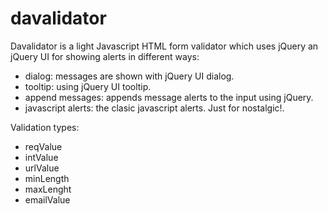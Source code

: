 davalidator
===========

Davalidator is a light Javascript HTML form validator which uses jQuery an jQuery UI for showing alerts in different ways:

- dialog: messages are shown with jQuery UI dialog.
- tooltip: using jQuery UI tooltip.
- append messages: appends message alerts to the input using jQuery.
- javascript alerts: the clasic javascript alerts. Just for nostalgic!.

Validation types:

- reqValue
- intValue
- urlValue
- minLength
- maxLenght
- emailValue